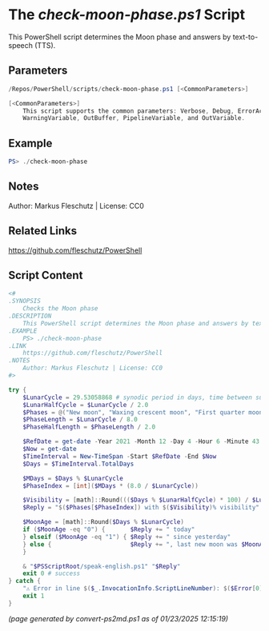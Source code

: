 The *check-moon-phase.ps1* Script
===========================

This PowerShell script determines the Moon phase and answers by text-to-speech (TTS).

Parameters
----------
```powershell
/Repos/PowerShell/scripts/check-moon-phase.ps1 [<CommonParameters>]

[<CommonParameters>]
    This script supports the common parameters: Verbose, Debug, ErrorAction, ErrorVariable, WarningAction, 
    WarningVariable, OutBuffer, PipelineVariable, and OutVariable.
```

Example
-------
```powershell
PS> ./check-moon-phase

```

Notes
-----
Author: Markus Fleschutz | License: CC0

Related Links
-------------
https://github.com/fleschutz/PowerShell

Script Content
--------------
```powershell
<#
.SYNOPSIS
	Checks the Moon phase
.DESCRIPTION
	This PowerShell script determines the Moon phase and answers by text-to-speech (TTS).
.EXAMPLE
	PS> ./check-moon-phase
.LINK
	https://github.com/fleschutz/PowerShell
.NOTES
	Author: Markus Fleschutz | License: CC0
#>

try {
	$LunarCycle = 29.53058868 # synodic period in days, time between successive new moons
	$LunarHalfCycle = $LunarCycle / 2.0
	$Phases = @("New moon", "Waxing crescent moon", "First quarter moon", "Waxing gibbous moon", "Full moon", "Waning gibbous moon", "Last quarter moon", "Waning crescent moon")
	$PhaseLength = $LunarCycle / 8.0
	$PhaseHalfLength = $PhaseLength / 2.0

	$RefDate = get-date -Year 2021 -Month 12 -Day 4 -Hour 6 -Minute 43 # Dec 4, 2021 06:43 UTC [New Moon]
	$Now = get-date
	$TimeInterval = New-TimeSpan -Start $RefDate -End $Now
	$Days = $TimeInterval.TotalDays

	$MDays = $Days % $LunarCycle
	$PhaseIndex = [int]($MDays * (8.0 / $LunarCycle))

	$Visibility = [math]::Round((($Days % $LunarHalfCycle) * 100) / $LunarHalfCycle)
	$Reply = "$($Phases[$PhaseIndex]) with $($Visibility)% visibility"

	$MoonAge = [math]::Round($Days % $LunarCycle)	
	if ($MoonAge -eq "0") {	      $Reply += " today"
	} elseif ($MoonAge -eq "1") { $Reply += " since yesterday"
	} else {                      $Reply += ", last new moon was $MoonAge days ago"
	}

	& "$PSScriptRoot/speak-english.ps1" "$Reply"
	exit 0 # success
} catch {
	"⚠️ Error in line $($_.InvocationInfo.ScriptLineNumber): $($Error[0])"
	exit 1
}
```

*(page generated by convert-ps2md.ps1 as of 01/23/2025 12:15:19)*
